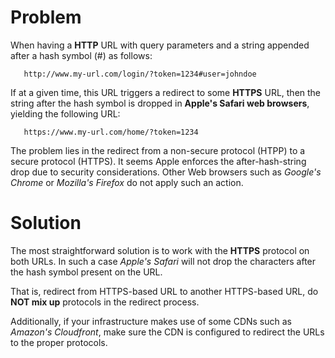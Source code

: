 # Problem

When having a **HTTP**  URL with query parameters and a string appended after a hash symbol (#) as follows:

```
   http://www.my-url.com/login/?token=1234#user=johndoe
```

If at a given time, this URL triggers a redirect to some **HTTPS** URL, then the string after the hash symbol is dropped in **Apple's Safari web browsers**, yielding the following URL:

```
   https://www.my-url.com/home/?token=1234
```

The problem lies in the redirect from a non-secure protocol (HTPP) to a secure protocol (HTTPS). It seems Apple enforces the after-hash-string drop due to security considerations. Other Web browsers such as *Google's Chrome* or *Mozilla's Firefox* do not apply such an action.

# Solution

The most straightforward solution is to work with the **HTTPS** protocol on both URLs. In such a case *Apple's Safari* will not drop the characters after the hash symbol present on the URL.

That is, redirect from HTTPS-based URL to  another HTTPS-based URL, do **NOT mix up** protocols in the redirect process.

Additionally, if your infrastructure makes use of some CDNs such as *Amazon's Cloudfront*, make sure the CDN is configured to redirect the URLs to the proper protocols.

